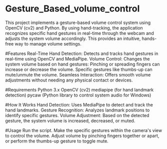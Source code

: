 # Gesture_Based_volume_control

This project implements a gesture-based volume control system using OpenCV (cv2) and Python. By using hand-tracking, the application recognizes specific hand gestures in real-time through the webcam and adjusts the system volume accordingly. This provides an intuitive, hands-free way to manage volume settings.

#Features
Real-Time Hand Detection: Detects and tracks hand gestures in real-time using OpenCV and MediaPipe.
Volume Control: Changes the system volume based on hand gestures:
Pinching or spreading fingers can increase or decrease the volume.
Specific gestures like thumbs-up can mute/unmute the volume.
Seamless Interaction: Offers smooth volume adjustments without needing any physical contact or devices.


#Requirements
Python 3.x
OpenCV (cv2)
mediapipe (for hand landmark detection)
pycaw (Python library to control system audio for Windows)



#How It Works
Hand Detection: Uses MediaPipe to detect and track the hand landmarks.
Gesture Recognition: Analyzes landmark positions to identify specific gestures.
Volume Adjustment: Based on the detected gesture, the system volume is increased, decreased, or muted.


#Usage
Run the script.
Make the specific gestures within the camera's view to control the volume.
Adjust volume by pinching fingers together or apart, or perform the thumbs-up gesture to toggle mute.
